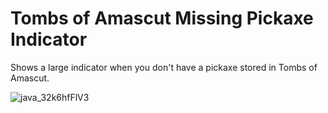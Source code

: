 # Tombs of Amascut Missing Pickaxe Indicator

Shows a large indicator when you don't have a pickaxe stored in Tombs of Amascut.

![java_32k6hfFlV3](https://user-images.githubusercontent.com/3497076/216649482-5ef39485-1fd3-400d-aaee-4ac9338bd2b0.png)
